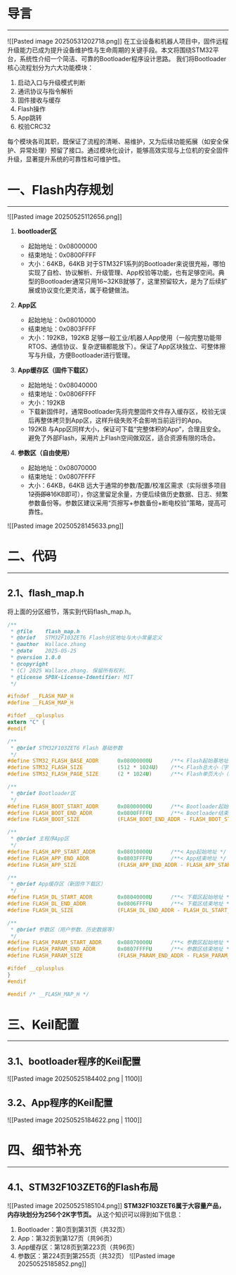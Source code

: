 # 导言
---
![[Pasted image 20250531202718.png]]
在工业设备和机器人项目中，固件远程升级能力已成为提升设备维护性与生命周期的关键手段。本文将围绕STM32平台，系统性介绍一个简洁、可靠的Bootloader程序设计思路。
我们将Bootloader核心流程划分为六大功能模块：
1. 启动入口与升级模式判断
2. 通讯协议与指令解析
3. 固件接收与缓存
4. Flash操作
5. App跳转
6. 校验CRC32

每个模块各司其职，既保证了流程的清晰、易维护，又为后续功能拓展（如安全保护、异常处理）预留了接口。通过模块化设计，能够高效实现与上位机的安全固件升级，显著提升系统的可靠性和可维护性。

# 一、Flash内存规划
---
![[Pasted image 20250525112656.png]]

1. **bootloader区**
	- 起始地址：0x08000000
	- 结束地址：0x0800FFFF
	- 大小：64KB，64KB 对于STM32F1系列的Bootloader来说很充裕，哪怕实现了自检、协议解析、升级管理、App校验等功能，也有足够空间。典型的Bootloader通常只用16~32KB就够了，这里预留较大，是为了后续扩展或协议变化更灵活，属于稳健做法。

2. **App区**
	-  起始地址：0x08010000
	- 结束地址：0x0803FFFF
	- 大小：192KB，192KB 足够一般工业/机器人App使用（一般完整功能带RTOS、通信协议、复杂逻辑都能放下）。保证了App区块独立、可整体擦写与升级，方便Bootloader进行管理。

3. **App缓存区（固件下载区）**
	- 起始地址：0x08040000
	- 结束地址：0x0806FFFF
	- 大小：192KB
    - 下载新固件时，通常Bootloader先将完整固件文件存入缓存区，校验无误后再整体拷贝到App区，这样升级失败不会影响当前运行的App。
    - 192KB 与App区同样大小，保证可下载“完整体积的App”，合理且安全。避免了外部Flash，采用片上Flash空间做双区，适合资源有限的场合。

4. **参数区（自由使用）**
	- 起始地址：0x08070000
	- 结束地址：0x0807FFFF
	- 大小：64KB，64KB 远大于通常的参数/配置/校准区需求（实际很多项目1~~2页即8~~16KB即可），你这里留足余量，方便后续做历史数据、日志、频繁参数备份等。参数区建议采用“页擦写+参数备份+断电校验”策略，提高可靠性。

![[Pasted image 20250528145633.png]]

# 二、代码
---
## 2.1、flash_map.h
将上面的分区细节，落实到代码flash_map.h。
```c
/**
 * @file    flash_map.h
 * @brief   STM32F103ZET6 Flash分区地址与大小常量定义
 * @author  Wallace.zhang
 * @date    2025-05-25
 * @version 1.0.0
 * @copyright
 * (C) 2025 Wallace.zhang. 保留所有权利.
 * @license SPDX-License-Identifier: MIT
 */

#ifndef __FLASH_MAP_H
#define __FLASH_MAP_H

#ifdef __cplusplus
extern "C" {
#endif

/** 
 * @brief STM32F103ZET6 Flash 基础参数
 */
#define STM32_FLASH_BASE_ADDR      0x08000000U      /**< Flash起始基地址 */
#define STM32_FLASH_SIZE           (512 * 1024U)    /**< Flash总大小（字节） */
#define STM32_FLASH_PAGE_SIZE      (2 * 1024U)      /**< Flash单页大小（字节） */

/**
 * @brief Bootloader区
 */
#define FLASH_BOOT_START_ADDR      0x08000000U      /**< Bootloader起始地址 */
#define FLASH_BOOT_END_ADDR        0x0800FFFFU      /**< Bootloader结束地址 */
#define FLASH_BOOT_SIZE            (FLASH_BOOT_END_ADDR - FLASH_BOOT_START_ADDR + 1) /**< Bootloader区大小 */

/**
 * @brief 主程序App区
 */
#define FLASH_APP_START_ADDR       0x08010000U      /**< App起始地址 */
#define FLASH_APP_END_ADDR         0x0803FFFFU      /**< App结束地址 */
#define FLASH_APP_SIZE             (FLASH_APP_END_ADDR - FLASH_APP_START_ADDR + 1)   /**< App区大小 */

/**
 * @brief App缓存区（新固件下载区）
 */
#define FLASH_DL_START_ADDR        0x08040000U      /**< 下载区起始地址 */
#define FLASH_DL_END_ADDR          0x0806FFFFU      /**< 下载区结束地址 */
#define FLASH_DL_SIZE              (FLASH_DL_END_ADDR - FLASH_DL_START_ADDR + 1)     /**< 下载区大小 */

/**
 * @brief 参数区（用户参数、历史数据等）
 */
#define FLASH_PARAM_START_ADDR     0x08070000U      /**< 参数区起始地址 */
#define FLASH_PARAM_END_ADDR       0x0807FFFFU      /**< 参数区结束地址 */
#define FLASH_PARAM_SIZE           (FLASH_PARAM_END_ADDR - FLASH_PARAM_START_ADDR + 1) /**< 参数区大小 */

#ifdef __cplusplus
}
#endif

#endif /* __FLASH_MAP_H */

```

# 三、Keil配置
---
## 3.1、bootloader程序的Keil配置
![[Pasted image 20250525184402.png | 1100]]

## 3.2、App程序的Keil配置
![[Pasted image 20250525184622.png | 1100]]

# 四、细节补充
---
## 4.1、STM32F103ZET6的Flash布局
![[Pasted image 20250525185104.png]]
**STM32F103ZET6属于大容量产品，内存块划分为256个2K字节页。** 从这个知识可以得到如下信息：
1. Bootloader：第0页到第31页（共32页）
2. App：第32页到第127页（共96页）
3. App缓存区：第128页到第223页（共96页）
4. 参数区：第224页到第255页（共32页）
![[Pasted image 20250525185852.png]]
